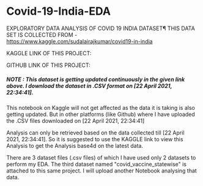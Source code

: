 # Covid-19-India-EDA
EXPLORATORY DATA ANALYSIS OF COVID 19 INDIA DATASET¶ THIS DATA SET IS COLLECTED FROM - https://www.kaggle.com/sudalairajkumar/covid19-in-india  

KAGGLE LINK OF THIS PROJECT:  

GITHUB LINK OF THIS PROJECT: 

##### NOTE : This dataset is getting updated continuously in the given link above. I download the dataset in .CSV format on [22 ‎April ‎2021, ‏‎22:34:41].  

This notebook on Kaggle will not get affected as the data it is taking is also getting updated. But in other platforms (like Github) where I have uploaded the .CSV files downloaded on [22 ‎April ‎2021, ‏‎22:34:41]  

Analysis can only be retrieved based on the data collected till [22 ‎April ‎2021, ‏‎22:34:41]. So it is suggested to use the KAGGLE link to view this Analysis to get the Analysis base4d on the latest data.

There are 3 dataset files (.csv files) of which I have used only 2 datasets to perform my EDA. The third dataset named "covid_vaccine_statewise" is attached to this same project. I will upload another Notebook analysing that data.
